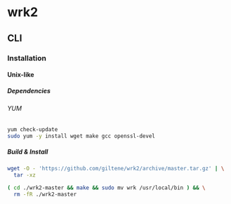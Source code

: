 # wrk2

## CLI

### Installation

#### Unix-like

##### Dependencies

###### YUM

```sh
yum check-update
sudo yum -y install wget make gcc openssl-devel
```

##### Build & Install

```sh
wget -O - 'https://github.com/giltene/wrk2/archive/master.tar.gz' | \
  tar -xz

( cd ./wrk2-master && make && sudo mv wrk /usr/local/bin ) && \
  rm -fR ./wrk2-master
```

